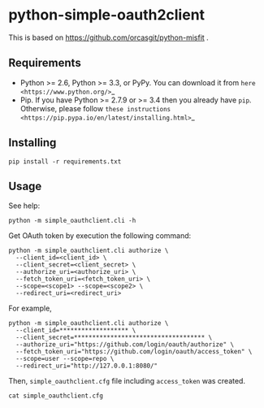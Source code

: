 # python-simple-oauth2client

This is based on https://github.com/orcasgit/python-misfit .

## Requirements

* Python >= 2.6, Python >= 3.3, or PyPy. You can download it from `here <https://www.python.org/>`_
* Pip. If you have Python >= 2.7.9 or >= 3.4 then you already have ``pip``. Otherwise, please follow `these instructions <https://pip.pypa.io/en/latest/installing.html>`_

## Installing

```
pip install -r requirements.txt
```

## Usage

See help:

```
python -m simple_oauthclient.cli -h
```

Get OAuth token by execution the following command:

```
python -m simple_oauthclient.cli authorize \
  --client_id=<client_id> \
  --client_secret=<client_secret> \
  --authorize_uri=<authorize_uri> \
  --fetch_token_uri=<fetch_token_uri> \
  --scope=<scope1> --scope=<scope2> \
  --redirect_uri=<redirect_uri>
```

For example,

```
python -m simple_oauthclient.cli authorize \
  --client_id=******************* \
  --client_secret=************************************ \
  --authorize_uri="https://github.com/login/oauth/authorize" \
  --fetch_token_uri="https://github.com/login/oauth/access_token" \
  --scope=user --scope=repo \
  --redirect_uri="http://127.0.0.1:8080/"
```

Then, `simple_oauthclient.cfg` file including `access_token` was created.

```
cat simple_oauthclient.cfg
```
